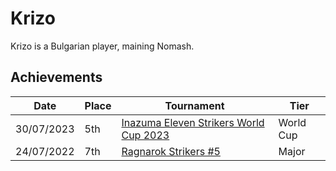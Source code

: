 # Krizo

Krizo is a Bulgarian player, maining Nomash.

## Achievements

|Date|Place|Tournament|Tier|
|-|-|-|-|
| 30/07/2023 | 5th | [Inazuma Eleven Strikers World Cup 2023](/inapedia/tournaments/worldcup23.md) | World Cup |
| 24/07/2022 | 7th | [Ragnarok Strikers #5](/inapedia/tournaments/ragna/ragna5.md) | Major |
